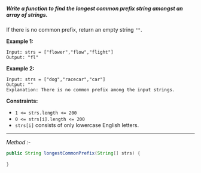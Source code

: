 ##### Write a function to find the longest common prefix string amongst an array of strings.

If there is no common prefix, return an empty string `""`.

**Example 1:**
```http
Input: strs = ["flower","flow","flight"]
Output: "fl"
```
**Example 2:**
```http
Input: strs = ["dog","racecar","car"]
Output: ""
Explanation: There is no common prefix among the input strings.
 ```
**Constraints:**

- `1 <= strs.length <= 200`
- `0 <= strs[i].length <= 200`
- `strs[i]` consists of only lowercase English letters.

---
*Method :-*
```java
public String longestCommonPrefix(String[] strs) {
        
}
```